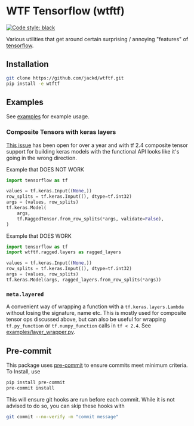 # WTF Tensorflow (wtftf)

[![Code style: black](https://img.shields.io/badge/code%20style-black-000000.svg)](https://github.com/psf/black)

Various utilities that get around certain surprising / annoying "features" of [tensorflow](https://github.com/tensorflow/tensorflow.git).

## Installation

```bash
git clone https://github.com/jackd/wtftf.git
pip install -e wtftf
```

## Examples

See [examples](examples) for example usage.

### Composite Tensors with keras layers

[This issue](https://github.com/tensorflow/tensorflow/issues/27170) has been open for over a year and with tf 2.4 composite tensor support for building keras models with the functional API looks like it's going in the wrong direction.

Example that DOES NOT WORK

```python
import tensorflow as tf

values = tf.keras.Input((None,))
row_splits = tf.keras.Input((), dtype=tf.int32)
args = (values, row_splits)
tf.keras.Model(
    args,
    tf.RaggedTensor.from_row_splits(*args, validate=False),
)
```

Example that DOES WORK

```python
import tensorflow as tf
import wtftf.ragged.layers as ragged_layers

values = tf.keras.Input((None,))
row_splits = tf.keras.Input((), dtype=tf.int32)
args = (values, row_splits)
tf.keras.Model(args, ragged_layers.from_row_splits(*args))
```

### `meta.layered`

A convenient way of wrapping a function with a `tf.keras.layers.Lambda` without losing the signature, name etc. This is mostly used for composite tensor ops discussed above, but can also be useful for wrapping `tf.py_function` or `tf.numpy_function` calls in `tf < 2.4`. See [examples/layer_wrapper.py](examples/layer_wrapper.py).

## Pre-commit

This package uses [pre-commit](https://pre-commit.com/) to ensure commits meet minimum criteria. To Install, use

```bash
pip install pre-commit
pre-commit install
```

This will ensure git hooks are run before each commit. While it is not advised to do so, you can skip these hooks with

```bash
git commit --no-verify -m "commit message"
```

